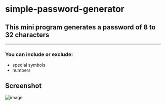 # simple-password-generator

## This mini program generates a password of 8 to 32 characters

---

### You can include or exclude:
- special symbols
- numbers

## Screenshot

![image](https://i.postimg.cc/pL1wDfrK/Screenshot-20220510-225947.png)
